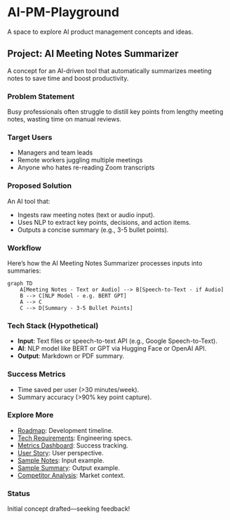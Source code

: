 # AI-PM-Playground
A space to explore AI product management concepts and ideas.

## Project: AI Meeting Notes Summarizer
A concept for an AI-driven tool that automatically summarizes meeting notes to save time and boost productivity.

### Problem Statement
Busy professionals often struggle to distill key points from lengthy meeting notes, wasting time on manual reviews.

### Target Users
- Managers and team leads
- Remote workers juggling multiple meetings
- Anyone who hates re-reading Zoom transcripts

### Proposed Solution
An AI tool that:
- Ingests raw meeting notes (text or audio input).
- Uses NLP to extract key points, decisions, and action items.
- Outputs a concise summary (e.g., 3-5 bullet points).

### Workflow
Here’s how the AI Meeting Notes Summarizer processes inputs into summaries:

```mermaid
graph TD
    A[Meeting Notes - Text or Audio] --> B[Speech-to-Text - if Audio]
    B --> C[NLP Model - e.g. BERT GPT]
    A --> C
    C --> D[Summary - 3-5 Bullet Points]
```

### Tech Stack (Hypothetical)
- **Input**: Text files or speech-to-text API (e.g., Google Speech-to-Text).
- **AI**: NLP model like BERT or GPT via Hugging Face or OpenAI API.
- **Output**: Markdown or PDF summary.

### Success Metrics
- Time saved per user (>30 minutes/week).
- Summary accuracy (>90% key point capture).

### Explore More
- [Roadmap](roadmap.md): Development timeline.
- [Tech Requirements](tech-requirements.md): Engineering specs.
- [Metrics Dashboard](metrics-dashboard.md): Success tracking.
- [User Story](user-story.md): User perspective.
- [Sample Notes](sample-meeting-notes.txt): Input example.
- [Sample Summary](sample-summary.md): Output example.
- [Competitor Analysis](competitor-analysis.md): Market context.

### Status
Initial concept drafted—seeking feedback!

